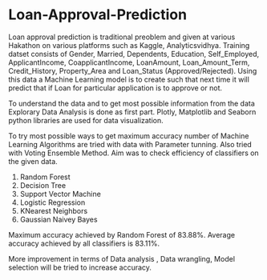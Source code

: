 # Loan-Approval-Prediction

Loan approval prediction is traditional preoblem and given at various Hakathon on various platforms such as Kaggle, Analyticsvidhya. 
Training datset consists of Gender, Married,	Dependents,	Education,	Self_Employed,	ApplicantIncome,	CoapplicantIncome,	LoanAmount,	Loan_Amount_Term,	Credit_History,	Property_Area and Loan_Status (Approved/Rejected). Using this data a Machine Learning model is to create such that next time it will predict that if Loan for particular application is to approve or not. 

To understand the data and to get most possible information from the data Explorary Data Analysis is done as first part. 
Plotly, Matplotlib and Seaborn python libraries are used for data visualization. 

To try most possible ways to get maximum accuracy number of Machine Learning Algorithms are tried with data with Parameter tunning.
Also tried with Voting Ensemble Method. Aim was to check efficiency of classifiers on the given data.

1. Random Forest
2. Decision Tree
3. Support Vector Machine
4. Logistic Regression
5. KNearest Neighbors
6. Gaussian Naivey Bayes

Maximum accuracy achieved by Random Forest of 83.88%.
Average accuracy achieved by all classifiers is 83.11%.

More improvement in terms of Data analysis , Data wrangling, Model selection will be tried to increase accuracy.

